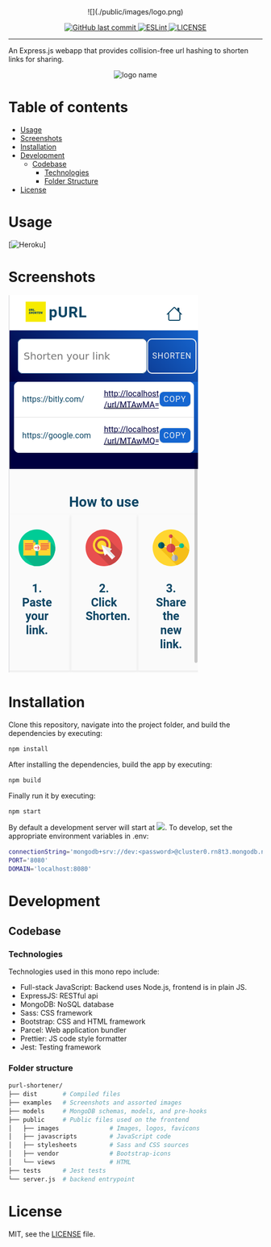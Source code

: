 <div align="center">
  ![](./public/images/logo.png)
</div>

<p align="center">
  <a href="https://github.com/feydor/purl-shortener/commits/master" target="_blank">
    <img src="https://img.shields.io/github/last-commit/feydor/purl-shortener?style=flat-square" alt="GitHub last commit">
  </a>

  <a href="https://standardjs.com" target="_blank">
    <img alt="ESLint" src="https://img.shields.io/badge/code_style-standard-brightgreen.svg?style=flat-square">
  </a>

  <a href="https://github.com/feydor/purl-shortener/blob/master/LICENSE" target="_blank">
    <img alt="LICENSE" src="https://img.shields.io/github/license/feydor/purl-shortener?style=flat-square&color=yellow">
    </a>
</p>

<hr>

An Express.js webapp that provides collision-free url hashing to shorten links for sharing.

<p align="center">
  <img alt='logo name' src='./public/images/favicon.ico'>
</p>

# Table of contents

- [Usage](#usage)
- [Screenshots](#screenshots)
- [Installation](#installation)
- [Development](#development)
    - [Codebase](#codebase)
      - [Technologies](#technologies)
      - [Folder Structure](#folderstructure)
- [License](#license)

# Usage

[![Heroku](http://heroku-badge.herokuapp.com/?app=p-url&style=flat&svg=1&root=index.html)]

# Screenshots

![](./examples/usage.png)

# Installation

Clone this repository, navigate into the project folder, and build the dependencies by executing:
```sh
npm install
```
After installing the dependencies, build the app by executing:
```sh
npm build
```
Finally run it by executing:
```sh
npm start
```
By default a development server will start at ![]("http://localhost:8080"). To develop, set the appropriate environment variables in .env:
```sh
connectionString='mongodb+srv://dev:<password>@cluster0.rn8t3.mongodb.net/<dbname>?retryWrites=true&w=majority'
PORT='8080'
DOMAIN='localhost:8080'
```

# Development
## Codebase
### Technologies

Technologies used in this mono repo include:
- Full-stack JavaScript: Backend uses Node.js, frontend is in plain JS.
- ExpressJS: RESTful api
- MongoDB: NoSQL database
- Sass: CSS framework
- Bootstrap: CSS and HTML framework
- Parcel: Web application bundler
- Prettier: JS code style formatter
- Jest: Testing framework

### Folder structure

```sh
purl-shortener/
├── dist       # Compiled files
├── examples   # Screenshots and assorted images
├── models     # MongoDB schemas, models, and pre-hooks
├── public     # Public files used on the frontend
│   ├── images              # Images, logos, favicons
│   ├── javascripts         # JavaScript code 
│   ├── stylesheets         # Sass and CSS sources 
│   ├── vendor              # Bootstrap-icons 
│   └── views               # HTML
├── tests      # Jest tests
└── server.js  # backend entrypoint
```

# License
MIT, see the [LICENSE](./LICENSE) file.
